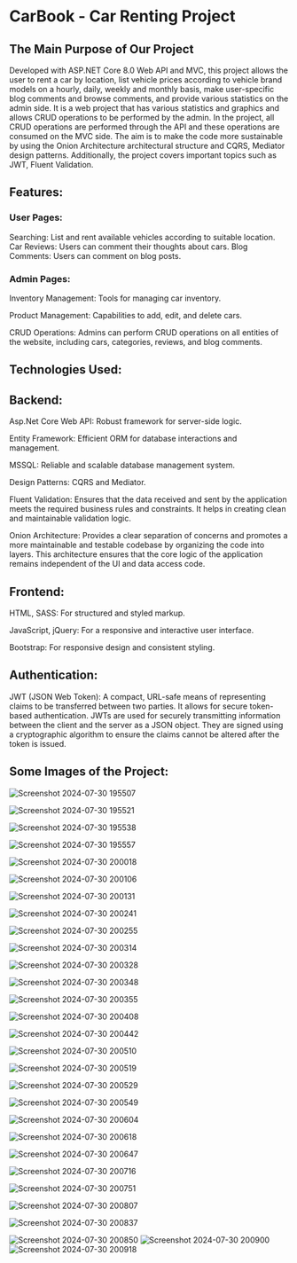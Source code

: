 # CarBook - Car Renting Project

## The Main Purpose of Our Project

Developed with ASP.NET Core 8.0 Web API and MVC, this project allows the user to rent a car by location, list vehicle prices according 
to vehicle brand models on a hourly, daily, weekly and monthly basis, make user-specific blog comments and browse comments, and provide various
statistics on the admin side. It is a web project that has various statistics and graphics and allows CRUD operations to be performed by the admin. 
In the project, all CRUD operations are performed through the API and these operations are consumed on the MVC side. The aim is to make the 
code more sustainable by using the Onion Architecture architectural structure and CQRS, Mediator design patterns. Additionally, the project covers 
important topics such as JWT, Fluent Validation.


## Features:

### User Pages:

Searching: List and rent available vehicles according to suitable location.
Car Reviews: Users can comment their thoughts about cars.
Blog Comments: Users can comment on blog posts.


### Admin Pages:

Inventory Management: Tools for managing car inventory.

Product Management: Capabilities to add, edit, and delete cars.

CRUD Operations: Admins can perform CRUD operations on all entities of the website, including cars, categories, reviews, and blog comments. 



## Technologies Used:

## Backend:

Asp.Net Core Web API: Robust framework for server-side logic.

Entity Framework: Efficient ORM for database interactions and management.

MSSQL: Reliable and scalable database management system.

Design Patterns: CQRS and Mediator.

Fluent Validation:  Ensures that the data received and sent by the application meets the required business rules and constraints. 
It helps in creating clean and maintainable validation logic.

Onion Architecture: Provides a clear separation of concerns and promotes a more maintainable and testable codebase by organizing 
the code into layers. This architecture ensures that the core logic of the application remains independent of the UI and data access code.

## Frontend:

HTML, SASS: For structured and styled markup.

JavaScript, jQuery: For a responsive and interactive user interface.

Bootstrap: For responsive design and consistent styling.


## Authentication:

JWT (JSON Web Token): A compact, URL-safe means of representing claims to be transferred between two parties.
It allows for secure token-based authentication. JWTs are used for securely transmitting information between the client and the server as a JSON object.
They are signed using a cryptographic algorithm to ensure the claims cannot be altered after the token is issued.


## Some Images of the Project:

![Screenshot 2024-07-30 195507](https://github.com/user-attachments/assets/f491a96c-7742-42ac-a331-8b477272269c)

![Screenshot 2024-07-30 195521](https://github.com/user-attachments/assets/61fd37fd-a8b6-489b-a482-28b733972ebc)

![Screenshot 2024-07-30 195538](https://github.com/user-attachments/assets/31a2d9c4-9a8b-4b40-97d1-a80565f3e675)

![Screenshot 2024-07-30 195557](https://github.com/user-attachments/assets/3f9a853c-bde1-40ce-9347-e8190af292c2)

![Screenshot 2024-07-30 200018](https://github.com/user-attachments/assets/c2a08044-43af-4649-ba97-a43c37c644be)

![Screenshot 2024-07-30 200106](https://github.com/user-attachments/assets/b5b5e5a2-7d6a-47ee-9e82-2c1bc5a16f44)

![Screenshot 2024-07-30 200131](https://github.com/user-attachments/assets/3f17376a-79fe-4e5d-b381-045f2ea1823c)

![Screenshot 2024-07-30 200241](https://github.com/user-attachments/assets/8d199c1a-d369-483b-a460-6da10e554f91)

![Screenshot 2024-07-30 200255](https://github.com/user-attachments/assets/777a07ff-04b9-4270-bbfd-058c2b3cb1ca)

![Screenshot 2024-07-30 200314](https://github.com/user-attachments/assets/ba8122e2-5647-4e48-8bf7-fe2dbb47d955)

![Screenshot 2024-07-30 200328](https://github.com/user-attachments/assets/f3116546-0762-4830-b947-a19c18809733)

![Screenshot 2024-07-30 200348](https://github.com/user-attachments/assets/22a55fb2-b856-4dad-8c2a-b5b74da58ca9)

![Screenshot 2024-07-30 200355](https://github.com/user-attachments/assets/529cedba-1653-407d-b0d6-38aec6d6c41f)

![Screenshot 2024-07-30 200408](https://github.com/user-attachments/assets/95c3f6c3-71f2-4243-959e-4e4fd307cd25)

![Screenshot 2024-07-30 200442](https://github.com/user-attachments/assets/5107fd07-e7ed-480f-8483-add88e3b45bb)

![Screenshot 2024-07-30 200510](https://github.com/user-attachments/assets/927dce09-acc5-445c-a3f6-3b255dc826cc)

![Screenshot 2024-07-30 200519](https://github.com/user-attachments/assets/e83d3a65-352b-4136-8c4b-3879f472041e)

![Screenshot 2024-07-30 200529](https://github.com/user-attachments/assets/28cef1d6-2f33-4367-ab77-affcf04e6bd0)

![Screenshot 2024-07-30 200549](https://github.com/user-attachments/assets/edee13f7-83f8-4eb0-a967-745a6955f8a5)

![Screenshot 2024-07-30 200604](https://github.com/user-attachments/assets/96449b83-fc70-419c-9ad3-c570e125a2c3)

![Screenshot 2024-07-30 200618](https://github.com/user-attachments/assets/d5d705d0-931d-4c20-a530-156d5f47e60b)

![Screenshot 2024-07-30 200647](https://github.com/user-attachments/assets/794f29c0-c688-4c1f-a732-783bd25a6a57)

![Screenshot 2024-07-30 200716](https://github.com/user-attachments/assets/941f3f5a-ae8c-428f-8c2a-29ff56bf235c)

![Screenshot 2024-07-30 200751](https://github.com/user-attachments/assets/bb0cbc2b-8121-4536-9fcc-b9d200840b24)

![Screenshot 2024-07-30 200807](https://github.com/user-attachments/assets/b0e7ea50-92ce-4784-945b-9bc3fbc1c369)

![Screenshot 2024-07-30 200837](https://github.com/user-attachments/assets/ad7d1f84-c889-43c3-b0c4-fcbb837c7b96)

![Screenshot 2024-07-30 200850](https://github.com/user-attachments/assets/207c0032-6f6d-4df9-85d5-4a69519820e7)
![Screenshot 2024-07-30 200900](https://github.com/user-attachments/assets/cf654039-3cf8-49ff-a8c1-6720697229c3)
![Screenshot 2024-07-30 200918](https://github.com/user-attachments/assets/136c6cfb-3552-47b9-baf0-1fe764e27e76)


